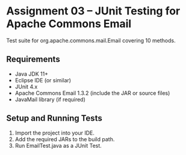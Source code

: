 # Assignment 03 – JUnit Testing for Apache Commons Email
Test suite for org.apache.commons.mail.Email covering 10 methods.

## Requirements
- Java JDK 11+
- Eclipse IDE (or similar)
- JUnit 4.x
- Apache Commons Email 1.3.2 (include the JAR or source files)
- JavaMail library (if required)

## Setup and Running Tests
1. Import the project into your IDE.
2. Add the required JARs to the build path.
3. Run EmailTest.java as a JUnit Test.
